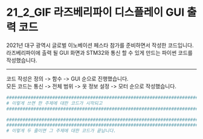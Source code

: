 # 21_2_GIF 라즈베리파이 디스플레이 GUI 출력 코드
2021년 대구 광역시 글로벌 이노베이션 페스타 참가를 준비하면서 작성한 코드입니다.\
라즈베리파이에 출력 될 GUI 화면과 STM32와 통신 할 수 있게 만드는 파이썬 코드를 작성했습니다.

------------
코드 작성은 정의 -> 함수 -> GUI 순으로 진행했습니다.\
모든 코드는 통신 -> 전체 범위 -> 옷 정보 설정 -> 모터 순으로 작성했습니다.

``` Python
################################################################################################
# 이렇게 쓰면 한 주제에 대한 코드가 시작되고
################################################################################################

################################################################################################
################################################################################################
# 이렇게 두 줄이면 그 주제에 대한 코드가 끝납니다.
```
